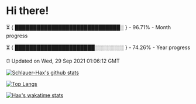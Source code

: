 # Hi there!

⏳ { █████████████████████████████░ } - 96.71% - Month progress

⏳ { ██████████████████████░░░░░░░░ } - 74.26% - Year progress

⏰ Updated on Wed, 29 Sep 2021 01:06:12 GMT


[![Schlauer-Hax's github stats](https://github-readme-stats.vercel.app/api?username=Schlauer-Hax&show_icons=true&theme=dark&count_private=true)](https://github.com/Schlauer-Hax)


[![Top Langs](https://github-readme-stats.vercel.app/api/top-langs/?username=Schlauer-Hax&layout=compact&theme=dark)](https://github.com/Schlauer-Hax?tab=repositories)


[![Hax's wakatime stats](https://github-readme-stats.vercel.app/api/wakatime?username=Hax&theme=dark)](https://wakatime.com/@Hax)

